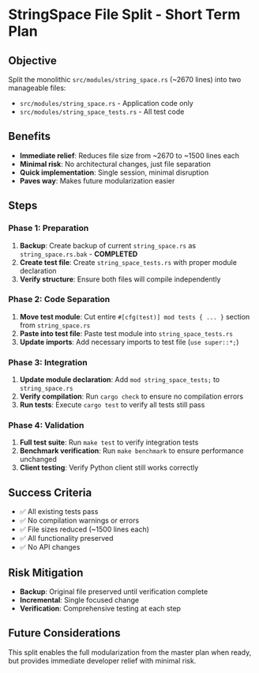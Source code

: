 # StringSpace File Split - Short Term Plan

## Objective
Split the monolithic `src/modules/string_space.rs` (~2670 lines) into two manageable files:
- `src/modules/string_space.rs` - Application code only
- `src/modules/string_space_tests.rs` - All test code

## Benefits
- **Immediate relief**: Reduces file size from ~2670 to ~1500 lines each
- **Minimal risk**: No architectural changes, just file separation
- **Quick implementation**: Single session, minimal disruption
- **Paves way**: Makes future modularization easier

## Steps

### Phase 1: Preparation
1. **Backup**: Create backup of current `string_space.rs` as `string_space.rs.bak` - **COMPLETED**
2. **Create test file**: Create `string_space_tests.rs` with proper module declaration
3. **Verify structure**: Ensure both files will compile independently

### Phase 2: Code Separation
1. **Move test module**: Cut entire `#[cfg(test)] mod tests { ... }` section from `string_space.rs`
2. **Paste into test file**: Paste test module into `string_space_tests.rs`
3. **Update imports**: Add necessary imports to test file (`use super::*;`)

### Phase 3: Integration
1. **Update module declaration**: Add `mod string_space_tests;` to `string_space.rs`
2. **Verify compilation**: Run `cargo check` to ensure no compilation errors
3. **Run tests**: Execute `cargo test` to verify all tests still pass

### Phase 4: Validation
1. **Full test suite**: Run `make test` to verify integration tests
2. **Benchmark verification**: Run `make benchmark` to ensure performance unchanged
3. **Client testing**: Verify Python client still works correctly

## Success Criteria
- ✅ All existing tests pass
- ✅ No compilation warnings or errors
- ✅ File sizes reduced (~1500 lines each)
- ✅ All functionality preserved
- ✅ No API changes

## Risk Mitigation
- **Backup**: Original file preserved until verification complete
- **Incremental**: Single focused change
- **Verification**: Comprehensive testing at each step

## Future Considerations
This split enables the full modularization from the master plan when ready, but provides immediate developer relief with minimal risk.